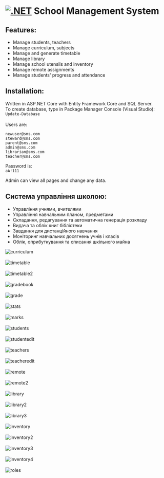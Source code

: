 ﻿[![.NET](https://github.com/gform/schoolmanagement/actions/workflows/dotnet.yml/badge.svg)](https://github.com/gform/schoolmanagement/actions/workflows/dotnet.yml)
School Management System<br />
==============================
Features:<br />
---------------
- Manage students, teachers
- Manage curriculum, subjects
- Manage and generate timetable
- Manage library
- Manage school utensils and inventory
- Manage remote assignments
- Manage students' progress and attendance

Installation:<br />
---------------
Written in ASP.NET Core with Entity Framework Core and SQL Server.<br />
To create database, type in Package Manager Console (Visual Studio):<br />
`Update-Database`<br /><br />
Users are:
```
newuser@sms.com
steward@sms.com
parent@sms.com
admin@sms.com
librarian@sms.com
teacher@sms.com
```
Password is:<br />
`aA!111`

Admin can view all pages and change any data.

Система управління школою:<br />
---------------------------------
- Управління учнями, вчителями
- Управління навчальним планом, предметами
- Складання, редагування та автоматична генерація розкладу
- Видача та облік книг бібліотеки
- Завдання для дистанційного навчання
- Моніторинг навчальних досягнень учнів і класів
- Облік, оприбуткування та списання шкільного майна

![curriculum](screenshots/curriculum.png)<br /><br />
![timetable](screenshots/timetable.png)<br /><br />
![timetable2](screenshots/timetable2.png)<br /><br />
![gradebook](screenshots/gradebook.png)<br /><br />
![grade](screenshots/grade.png)<br /><br />
![stats](screenshots/stats.png)<br /><br />
![marks](screenshots/marks.png)<br /><br />
![students](screenshots/students.png)<br /><br />
![studentedit](screenshots/studentedit.png)<br /><br />
![teachers](screenshots/teachers.png)<br /><br />
![teacheredit](screenshots/teacheredit.png)<br /><br />
![remote](screenshots/remote.png)<br /><br />
![remote2](screenshots/remote2.png)<br /><br />
![library](screenshots/library.png)<br /><br />
![library2](screenshots/library2.png)<br /><br />
![library3](screenshots/library3.png)<br /><br />
![inventory](screenshots/inventory.png)<br /><br />
![inventory2](screenshots/inventory2.png)<br /><br />
![inventory3](screenshots/inventory3.png)<br /><br />
![inventory4](screenshots/inventory4.png)<br /><br />
![roles](screenshots/roles.png)<br /><br />